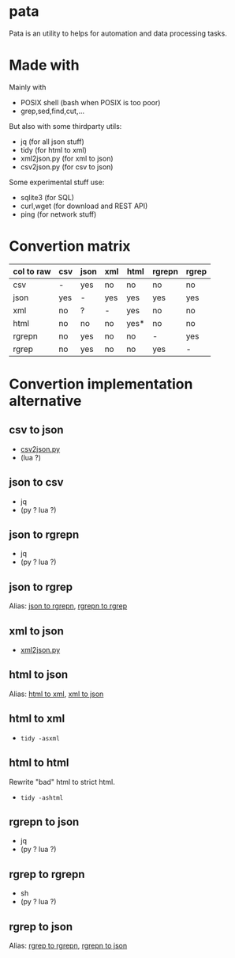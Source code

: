 # pata

Pata is an utility to helps for automation and data processing tasks.

# Made with

Mainly with 

* POSIX shell (bash when POSIX is too poor)
* grep,sed,find,cut,...

But also with some thirdparty utils:

* jq (for all json stuff)
* tidy (for html to xml)
* xml2json.py (for xml to json)
* csv2json.py (for csv to json)

Some experimental stuff use:

* sqlite3 (for SQL)
* curl,wget (for download and REST API)
* ping (for network stuff)

# Convertion matrix

| col to raw   | csv  | json   | xml | html | rgrepn | rgrep |
|--------------|------|--------|-----|------|--------|-------|
| csv          | -    | yes    | no  | no   | no     | no    |
| json         | yes  | -      | yes | yes  | yes    | yes   |
| xml          | no   | ?      | -   | yes  | no     | no    |
| html         | no   | no     | no  | yes* | no     | no    |
| rgrepn       | no   | yes    | no  | no   | -      | yes   |
| rgrep        | no   | yes    | no  | no   | yes    | -     |

# Convertion implementation alternative

## csv to json

* [csv2json.py]()
* (lua ?)

## json to csv

* jq
* (py ? lua ?)

## json to rgrepn

* jq
* (py ? lua ?)

## json to rgrep

Alias: [json to rgrepn](#json-to-rgrepn), [rgrepn to rgrep](#rgrepn-to-rgrep)

## xml to json

* [xml2json.py]()

## html to json

Alias: [html to xml](#html-to-xml), [xml to json](#xml-to-json)

## html to xml

* `tidy -asxml`

## html to html

Rewrite "bad" html to strict html.

* `tidy -ashtml`

## rgrepn to json

* jq
* (py ? lua ?)

## rgrep to rgrepn

* sh
* (py ? lua ?)

## rgrep to json

Alias: [rgrep to rgrepn](#rgrep-to-rgrepn), [rgrepn to json](#rgrepn-to-json)

